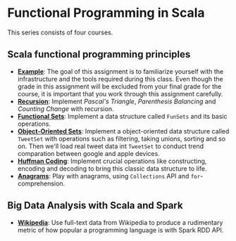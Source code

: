 # Functional Programming in Scala

This series consists of four courses.

## Scala functional programming principles

- [**Example**](https://github.com/mRcfps/functional-programming-in-scala/tree/master/example): The goal of this assignment is to familiarize yourself with the infrastructure and the tools required during this class. Even though the grade in this assignment will be excluded from your final grade for the course, it is important that you work through this assignment carefully.
- [**Recursion**](https://github.com/mRcfps/functional-programming-in-scala/tree/master/recfun): Implement *Pascal's Triangle*, *Parenthesis Balancing* and *Counting Change* with recursion.
- [**Functional Sets**](https://github.com/mRcfps/functional-programming-in-scala/tree/master/funsets): Implement a data structure called `FunSets` and its basic operations.
- [**Object-Oriented Sets**](https://github.com/mRcfps/functional-programming-in-scala/tree/master/objsets): Implement a object-oriented data structure called `TweetSet` with operations such as filtering, taking unions, sorting and so on. Then we'll load real tweet data int `TweetSet` to conduct trend comparation between google and apple devices.
- [**Huffman Coding**](https://github.com/mRcfps/functional-programming-in-scala/tree/master/patmat): Implement crucial operations like constructing, encoding and decoding to bring this classic data structure to life.
- [**Anagrams**](https://github.com/mRcfps/functional-programming-in-scala/tree/master/forcomp): Play with anagrams, using `Collections` API and `for`-comprehension.

## Big Data Analysis with Scala and Spark

- [**Wikipedia**](https://github.com/mRcfps/functional-programming-in-scala/tree/master/wikipedia): Use full-text data from Wikipedia to produce a rudimentary metric of how popular a programming language is with Spark RDD API.
